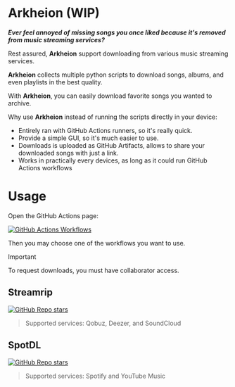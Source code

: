 # Arkheion (WIP)

_**Ever feel annoyed of missing songs you once liked because it's removed from music streaming services?**_

Rest assured, **Arkheion** support downloading from various music streaming services.

**Arkheion** collects multiple python scripts to download songs, albums, and even playlists in the best quality.

With **Arkheion**, you can easily download favorite songs you wanted to archive.

Why use **Arkheion** instead of running the scripts directly in your device:
- Entirely ran with GitHub Actions runners, so it's really quick.
- Provide a simple GUI, so it's much easier to use.
- Downloads is uploaded as GitHub Artifacts, allows to share your downloaded songs with just a link.
- Works in practically every devices, as long as it could run GitHub Actions workflows 

# Usage
Open the GitHub Actions page:

[![GitHub Actions Workflows](https://img.shields.io/badge/Actions-Workflows-444444?style=for-the-badge&logo=github%20actions&logoColor=FFFFFF&label=Actions&labelColor=444444&color=222333)
](../../actions/)

Then you may choose one of the workflows you want to use.

> [!IMPORTANT]
> To request downloads, you must have collaborator access.

## Streamrip

[![GitHub Repo stars](https://img.shields.io/github/stars/nathom/streamrip?style=for-the-badge&logo=github&logoColor=FFFFFF&label=Stars&labelColor=444444&color=222333)](https://github.com/nathom/streamrip)

> Supported services: Qobuz, Deezer, and SoundCloud

## SpotDL

[![GitHub Repo stars](https://img.shields.io/github/stars/spotDL/spotify-downloader?style=for-the-badge&logo=github&logoColor=FFFFFF&label=Stars&labelColor=444444&color=222333)](https://github.com/spotDL/spotify-downloader)

> Supported services: Spotify and YouTube Music
